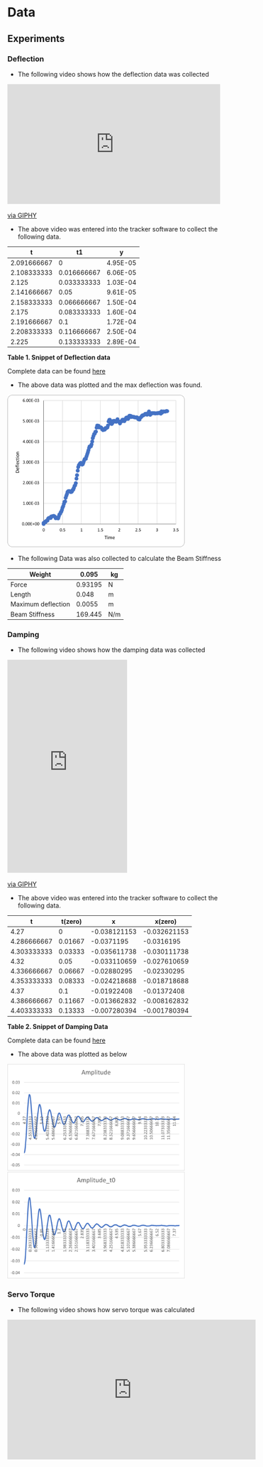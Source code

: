 # Data

## Experiments
### Deflection
 - The following video shows how the deflection data was collected

<iframe src="https://giphy.com/embed/jBigSWCbnKB3AughP2" width="480" height="270" frameBorder="0" class="giphy-embed" allowFullScreen></iframe><p><a href="https://giphy.com/gifs/jBigSWCbnKB3AughP2">via GIPHY</a></p>

 - The above video was entered into the tracker software to collect the following data.

| t           | t1          | y        |
| ----------- | ----------- | -------- |
| 2.091666667 | 0           | 4.95E-05 |
| 2.108333333 | 0.016666667 | 6.06E-05 |
| 2.125       | 0.033333333 | 1.03E-04 |
| 2.141666667 | 0.05        | 9.61E-05 |
| 2.158333333 | 0.066666667 | 1.50E-04 |
| 2.175       | 0.083333333 | 1.60E-04 |
| 2.191666667 | 0.1         | 1.72E-04 |
| 2.208333333 | 0.116666667 | 2.50E-04 |
| 2.225       | 0.133333333 | 2.89E-04 |
**Table 1. Snippet of Deflection data**

Complete data can be found [here](../01_Documents/05_Gallery/Experiments/Deflection)

 - The above data was plotted and the max deflection was found.
 <img src="/01_Documents/05_Gallery/Experiments/Deflection/Deflection_graph.png" alt="deflection_graph" width="400"/>
 
 - The following Data was also collected to calculate the Beam Stiffness
 
| Weight             | 0.095   | kg  |
| ------------------ | ------- | --- |
| Force              | 0.93195 | N   |
| Length             | 0.048   | m   |
| Maximum deflection | 0.0055  | m   |
| Beam Stiffness     | 169.445 | N/m |

### Damping
 - The following video shows how the damping data was collected
 
 <iframe src="https://giphy.com/embed/6jOCLBToRueUOG4KKx" width="270" height="480" frameBorder="0" class="giphy-embed" allowFullScreen></iframe><p><a href="https://giphy.com/gifs/6jOCLBToRueUOG4KKx">via GIPHY</a></p>

 - The above video was entered into the tracker software to collect the following data.

| t           | t(zero) | x             | x(zero)       |
| ----------- | ------- | ------------- | ------------- |
| 4.27        | 0       | \-0.038121153 | \-0.032621153 |
| 4.286666667 | 0.01667 | \-0.0371195   | \-0.0316195   |
| 4.303333333 | 0.03333 | \-0.035611738 | \-0.030111738 |
| 4.32        | 0.05    | \-0.033110659 | \-0.027610659 |
| 4.336666667 | 0.06667 | \-0.02880295  | \-0.02330295  |
| 4.353333333 | 0.08333 | \-0.024218688 | \-0.018718688 |
| 4.37        | 0.1     | \-0.01922408  | \-0.01372408  |
| 4.386666667 | 0.11667 | \-0.013662832 | \-0.008162832 |
| 4.403333333 | 0.13333 | \-0.007280394 | \-0.001780394 |
**Table 2. Snippet of Damping Data**

Complete data can be found [here](../01_Documents/05_Gallery/Experiments/Damping)

 - The above data was plotted as below

 <img src="/01_Documents/05_Gallery/Experiments/Damping/Damping_Graph.png" alt="damping_graph" width="400"/>
 
 <img src="/01_Documents/05_Gallery/Experiments/Damping/Damping_Graph_t0.png" alt="damping_graph_t0" width="400"/>
 
 ### Servo Torque
 
 - The following video shows how servo torque was calculated

 <iframe width="560" height="315" src="https://www.youtube.com/embed/Jxt30pl7Zjg" title="YouTube video player" frameborder="0" allow="accelerometer; autoplay; clipboard-write; encrypted-media; gyroscope; picture-in-picture" allowfullscreen></iframe>
